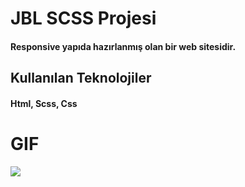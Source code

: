 # JBL SCSS Projesi

#### Responsive yapıda hazırlanmış olan bir web sitesidir.

## Kullanılan Teknolojiler

#### Html, Scss, Css

# GIF

![](images/1.gif)